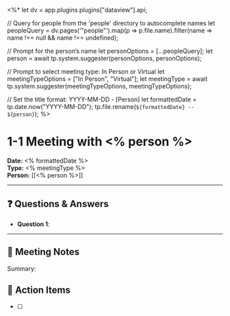 <%*
let dv = app.plugins.plugins["dataview"].api;

// Query for people from the 'people' directory to autocomplete names
let peopleQuery = dv.pages('"people"').map(p => p.file.name).filter(name => name !== null && name !== undefined);

// Prompt for the person’s name
let personOptions = [...peopleQuery];
let person = await tp.system.suggester(personOptions, personOptions);

// Prompt to select meeting type: In Person or Virtual
let meetingTypeOptions = ["In Person", "Virtual"];
let meetingType = await tp.system.suggester(meetingTypeOptions, meetingTypeOptions);

// Set the title format: YYYY-MM-DD - [Person]
let formattedDate = tp.date.now("YYYY-MM-DD");
tp.file.rename(`${formattedDate} -- ${person}`);
%>

# 1-1 Meeting with <% person %>

**Date:** <% formattedDate %>  
**Type:** <% meetingType %>  
**Person:** [[<% person %>]]

---
## ❓ Questions & Answers 
- **Question 1**:
---


## 📝 Meeting Notes
Summary:

## 📌 Action Items
- [ ] 
